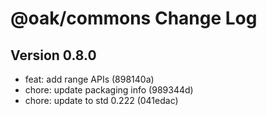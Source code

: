 # @oak/commons Change Log

## Version 0.8.0

- feat: add range APIs (898140a)
- chore: update packaging info (989344d)
- chore: update to std 0.222 (041edac)
